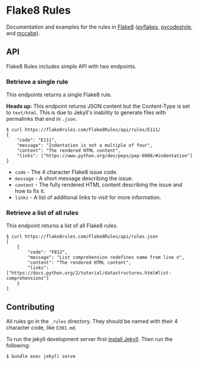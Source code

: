 # Flake8 Rules

Documentation and examples for the rules in [Flake8](http://flake8.pycqa.org/en/latest/index.html) ([pyflakes](https://github.com/PyCQA/pyflakes), [pycodestyle](http://pycodestyle.pycqa.org/en/latest/), and [mccabe](https://github.com/pycqa/mccabe)).

## API

Flake8 Rules includes simple API with two endpoints.

### Retrieve a single rule

This endpoints returns a single Flake8 rule.

**Heads up:** This endpoint returns JSON content but the Content-Type is set to `text/html`. This is due to Jekyll's inability to generate files with permalinks that end in `.json`.

```
$ curl https://flake8rules.com/Flake8Rules/api/rules/E111/
{
    "code": "E111",
    "message": "Indentation is not a multiple of four",
    "content": "The rendered HTML content",
    "links": ["https://www.python.org/dev/peps/pep-0008/#indentation"]
}
```

* `code` - The 4 character Flake8 issue code.
* `message` - A short message describing the issue.
* `content` - The fully rendered HTML content describing the issue and how to fix it.
* `links` - A list of additional links to visit for more information.

### Retrieve a list of all rules

This endpoint returns a list of all Flake8 rules.

```
$ curl https://flake8rules.com/Flake8Rules/api/rules.json
[
    {
        "code": "F812",
        "message": "List comprehension redefines name from line n",
        "content": "The rendered HTML content",
        "links": ["https://docs.python.org/2/tutorial/datastructures.html#list-comprehensions"]
    }
]
```

## Contributing

All rules go in the `_rules` directory. They should be named with their 4 character code, like `E301.md`.

To run the jekyll development server first [install Jekyll](https://jekyllrb.com/docs/installation/). Then run the following:

```
$ bundle exec jekyll serve
```
